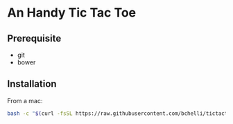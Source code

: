 An Handy Tic Tac Toe
====================

Prerequisite
------------
* git
* bower

Installation
------------

From a mac:

```bash
bash -c "$(curl -fsSL https://raw.githubusercontent.com/bchelli/tictactoe/master/install.sh)"
```
